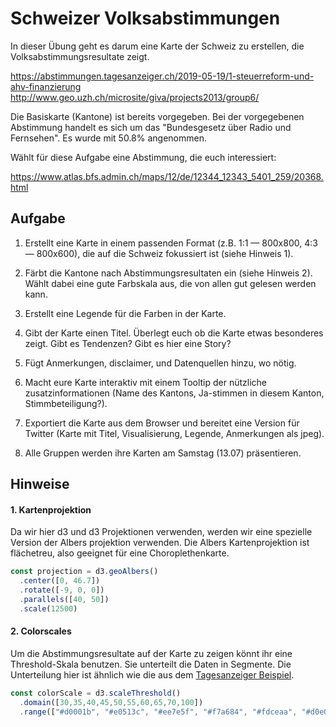 
# Schweizer Volksabstimmungen

In dieser Übung geht es darum eine Karte der Schweiz zu erstellen, die Volksabstimmungsresultate zeigt.

https://abstimmungen.tagesanzeiger.ch/2019-05-19/1-steuerreform-und-ahv-finanzierung
http://www.geo.uzh.ch/microsite/giva/projects2013/group6/

Die Basiskarte (Kantone) ist bereits vorgegeben. Bei der vorgegebenen Abstimmung handelt es sich um das "Bundesgesetz über Radio und Fernsehen". Es wurde mit 50.8% angenommen.

Wählt für diese Aufgabe eine Abstimmung, die euch interessiert:

https://www.atlas.bfs.admin.ch/maps/12/de/12344_12343_5401_259/20368.html

## Aufgabe

1. Erstellt eine Karte in einem passenden Format (z.B. 1:1 — 800x800, 4:3 — 800x600), die auf die Schweiz fokussiert ist (siehe Hinweis 1).

2. Färbt die Kantone nach Abstimmungsresultaten ein (siehe Hinweis 2). Wählt dabei eine gute Farbskala aus, die von allen gut gelesen werden kann.

3. Erstellt eine Legende für die Farben in der Karte.

4. Gibt der Karte einen Titel. Überlegt euch ob die Karte etwas besonderes zeigt. Gibt es Tendenzen? Gibt es hier eine Story?

5. Fügt Anmerkungen, disclaimer, und Datenquellen hinzu, wo nötig.

6. Macht eure Karte interaktiv mit einem Tooltip der nützliche zusatzinformationen (Name des Kantons, Ja-stimmen in diesem Kanton, Stimmbeteiligung?).

7. Exportiert die Karte aus dem Browser und bereitet eine Version für Twitter (Karte mit Titel, Visualisierung, Legende, Anmerkungen als jpeg).

8. Alle Gruppen werden ihre Karten am Samstag (13.07) präsentieren.

## Hinweise

#### 1. Kartenprojektion

Da wir hier d3 und d3 Projektionen verwenden, werden wir eine spezielle Version der Albers projektion verwenden. Die Albers Kartenprojektion ist flächetreu, also geeignet für eine Choroplethenkarte.

```js
const projection = d3.geoAlbers()
  .center([0, 46.7])
  .rotate([-9, 0, 0])
  .parallels([40, 50])
  .scale(12500)
```

#### 2. Colorscales

Um die Abstimmungsresultate auf der Karte zu zeigen könnt ihr eine Threshold-Skala benutzen. Sie unterteilt die Daten in Segmente. Die Unterteilung hier ist ähnlich wie die aus dem [Tagesanzeiger Beispiel](https://abstimmungen.tagesanzeiger.ch/2019-05-19/1-steuerreform-und-ahv-finanzierung).

```js
const colorScale = d3.scaleThreshold()
  .domain([30,35,40,45,50,55,60,65,70,100])
  .range(["#d0001b", "#e0513c", "#ee7e5f", "#f7a684", "#fdceaa", "#d0e0af", "#a6c185", "#7da35b", "#538633", "#256900"])

```
